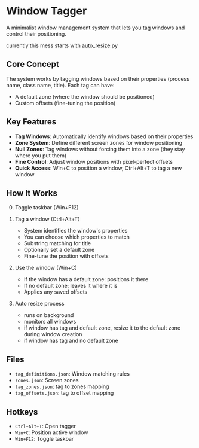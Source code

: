 # Window Tagger

A minimalist window management system that lets you tag windows and control their positioning.

currently this mess starts with auto_resize.py

## Core Concept

The system works by tagging windows based on their properties (process name, class name, title). Each tag can have:
- A default zone (where the window should be positioned)
- Custom offsets (fine-tuning the position)

## Key Features

- **Tag Windows**: Automatically identify windows based on their properties
- **Zone System**: Define different screen zones for window positioning
- **Null Zones**: Tag windows without forcing them into a zone (they stay where you put them)
- **Fine Control**: Adjust window positions with pixel-perfect offsets
- **Quick Access**: Win+C to position a window, Ctrl+Alt+T to tag a new window

## How It Works

0. Toggle taskbar (Win+F12)

1. Tag a window (Ctrl+Alt+T)
   - System identifies the window's properties
   - You can choose which properties to match
   - Substring matching for title
   - Optionally set a default zone
   - Fine-tune the position with offsets

2. Use the window (Win+C)
   - If the window has a default zone: positions it there
   - If no default zone: leaves it where it is
   - Applies any saved offsets

3. Auto resize process
   - runs on background
   - monitors all windows
   - if window has tag and default zone, resize it to the default zone during window creation
   - if window has tag and no default zone

## Files

- `tag_definitions.json`: Window matching rules
- `zones.json`: Screen zones
- `tag_zones.json`: tag to zones mapping
- `tag_offsets.json`: tag to offset mapping

## Hotkeys

- `Ctrl+Alt+T`: Open tagger
- `Win+C`: Position active window
- `Win+F12`: Toggle taskbar
